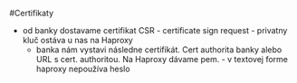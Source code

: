 #Certifikaty 

- od banky dostavame certifikat 
CSR - certificate sign request - privatny kluč ostáva u nas na Haproxy 
    - banka nám vystavi následne certifikát. Cert authorita banky alebo URL s cert. authoritou. 
 Na Haproxy dávame pem. - v textovej forme  
 haproxy nepoužíva heslo 
